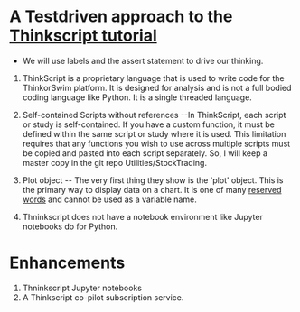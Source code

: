 
# A Testdriven approach to the [Thinkscript tutorial](https://tlc.thinkorswim.com/center/reference/thinkScript/tutorials)  

* We will use labels and the assert statement to drive our thinking.

1. ThinkScript is a proprietary language that is used to write code for the ThinkorSwim platform.  It is designed for analysis and is not a full bodied coding language like Python. It is a single threaded language.

1. Self-contained Scripts without references --In ThinkScript, each script or study is self-contained. If you have a custom function, it must be defined within the same script or study where it is used. This limitation requires that any functions you wish to use across multiple scripts must be copied and pasted into each script separately.  So, I will keep a master copy in the git repo Utilities/StockTrading.  

1. Plot object -- The very first thing they show is the 'plot' object.  This is the primary way to display data on a chart.  It is one of many [reserved words](https://tlc.thinkorswim.com/center/reference/thinkScript/Reserved-Words) and cannot be used as a variable name.

1. Thninkscript does not have a notebook environment like Jupyter notebooks do for Python.

# Enhancements

1. Thninkscript Jupyter notebooks
1. A Thinkscript co-pilot subscription service.
